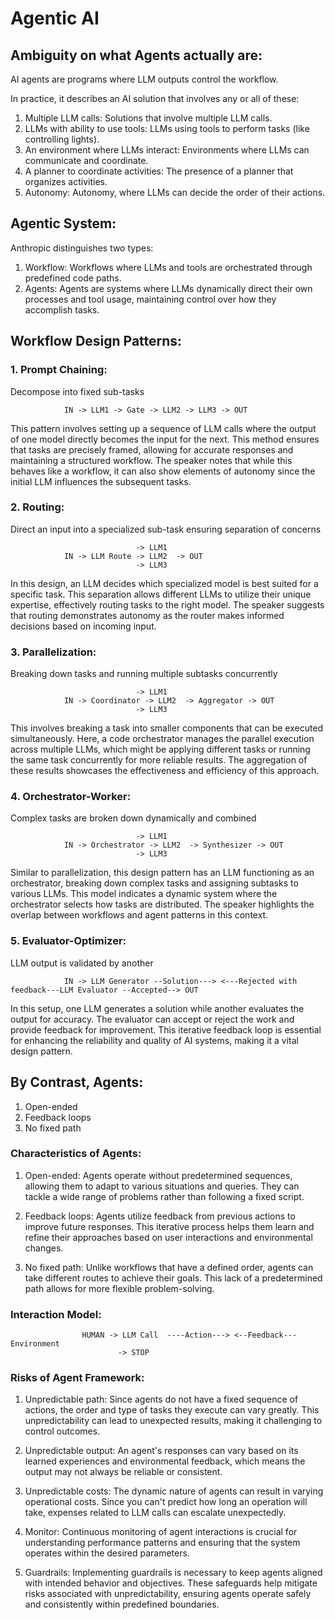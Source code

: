 # Agentic AI

## Ambiguity on what Agents actually are:
AI agents are programs where LLM outputs control the workflow.

In practice, it describes an AI solution that involves any or all of these:
1. Multiple LLM calls: Solutions that involve multiple LLM calls.
2. LLMs with ability to use tools: LLMs using tools to perform tasks (like controlling lights).
3. An environment where LLMs interact: Environments where LLMs can communicate and coordinate.
4. A planner to coordinate activities: The presence of a planner that organizes activities.
5. Autonomy: Autonomy, where LLMs can decide the order of their actions.

## Agentic System:
Anthropic distinguishes two types:
1. Workflow: Workflows where LLMs and tools are orchestrated through predefined code paths.
2. Agents: Agents are systems where LLMs dynamically direct their own processes and tool usage, maintaining control over how they accomplish tasks.

## Workflow Design Patterns:
### 1. Prompt Chaining:
Decompose into fixed sub-tasks

                IN -> LLM1 -> Gate -> LLM2 -> LLM3 -> OUT

This pattern involves setting up a sequence of LLM calls where the output of one model directly becomes the input for the next. This method ensures that tasks are precisely framed, allowing for accurate responses and maintaining a structured workflow. The speaker notes that while this behaves like a workflow, it can also show elements of autonomy since the initial LLM influences the subsequent tasks.

### 2. Routing:
Direct an input into a specialized sub-task ensuring separation of concerns

                                -> LLM1
                IN -> LLM Route -> LLM2  -> OUT
                                -> LLM3

In this design, an LLM decides which specialized model is best suited for a specific task. This separation allows different LLMs to utilize their unique expertise, effectively routing tasks to the right model. The speaker suggests that routing demonstrates autonomy as the router makes informed decisions based on incoming input.

### 3. Parallelization:
Breaking down tasks and running multiple subtasks concurrently

                                -> LLM1
                IN -> Coordinator -> LLM2  -> Aggregator -> OUT
                                -> LLM3

This involves breaking a task into smaller components that can be executed simultaneously. Here, a code orchestrator manages the parallel execution across multiple LLMs, which might be applying different tasks or running the same task concurrently for more reliable results. The aggregation of these results showcases the effectiveness and efficiency of this approach.

### 4. Orchestrator-Worker:
Complex tasks are broken down dynamically and combined

                                -> LLM1
                IN -> Orchestrator -> LLM2  -> Synthesizer -> OUT
                                -> LLM3

Similar to parallelization, this design pattern has an LLM functioning as an orchestrator, breaking down complex tasks and assigning subtasks to various LLMs. This model indicates a dynamic system where the orchestrator selects how tasks are distributed. The speaker highlights the overlap between workflows and agent patterns in this context.

### 5. Evaluator-Optimizer:
LLM output is validated by another

                IN -> LLM Generator --Solution---> <---Rejected with feedback---LLM Evaluator --Accepted--> OUT 

In this setup, one LLM generates a solution while another evaluates the output for accuracy. The evaluator can accept or reject the work and provide feedback for improvement. This iterative feedback loop is essential for enhancing the reliability and quality of AI systems, making it a vital design pattern.

## By Contrast, Agents:
1. Open-ended
2. Feedback loops
3. No fixed path 

### Characteristics of Agents:
1. Open-ended: Agents operate without predetermined sequences, allowing them to adapt to various situations and queries. They can tackle a wide range of problems rather than following a fixed script.

2. Feedback loops: Agents utilize feedback from previous actions to improve future responses. This iterative process helps them learn and refine their approaches based on user interactions and environmental changes.

3. No fixed path: Unlike workflows that have a defined order, agents can take different routes to achieve their goals. This lack of a predetermined path allows for more flexible problem-solving.

### Interaction Model:
                    HUMAN -> LLM Call  ----Action---> <--Feedback--- Environment 
                            -> STOP

### Risks of Agent Framework:
1. Unpredictable path: Since agents do not have a fixed sequence of actions, the order and type of tasks they execute can vary greatly. This unpredictability can lead to unexpected results, making it challenging to control outcomes.

2. Unpredictable output: An agent's responses can vary based on its learned experiences and environmental feedback, which means the output may not always be reliable or consistent.

3. Unpredictable costs: The dynamic nature of agents can result in varying operational costs. Since you can't predict how long an operation will take, expenses related to LLM calls can escalate unexpectedly.

4. Monitor: Continuous monitoring of agent interactions is crucial for understanding performance patterns and ensuring that the system operates within the desired parameters.

5. Guardrails: Implementing guardrails is necessary to keep agents aligned with intended behavior and objectives. These safeguards help mitigate risks associated with unpredictability, ensuring agents operate safely and consistently within predefined boundaries.
